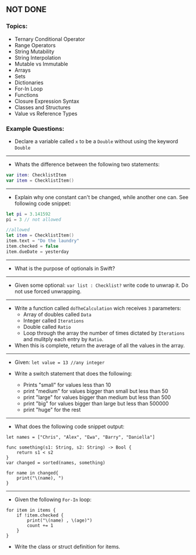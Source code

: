 ## NOT DONE

### Topics:
- Ternary Conditional Operator
- Range Operators
- String Mutability
- String Interpolation
- Mutable vs Immutable
- Arrays
- Sets
- Dictionaries
- For-In Loop
- Functions
- Closure Expression Syntax
- Classes and Structures
- Value vs Reference Types


### Example Questions:

- Declare a variable called `x` to be a `Double` without using the keyword `Double`

----

- Whats the difference between the following two statements:
```swift
var item: ChecklistItem
var item = ChecklistItem()
```

----


- Explain why one constant can't be changed, while another one can. See following code snippet:
```swift
let pi = 3.141592
pi = 3 // not allowed

//allowed
let item = ChecklistItem()
item.text = "Do the laundry"
item.checked = false
item.dueDate = yesterday
```

----

- What is the purpose of optionals in Swift?

----

- Given some optional: `var list : Checklist?` write code to unwrap it. Do not use forced unwrapping.

----

- Write a function called `doTheCalculation` wich receives `3` parameters:
    - Array of doubles called `Data` 
    - Integer called `Iterations` 
    - Double called `Ratio` 
    - Loop through the array the number of times dictated by `Iterations` and mulitply each entry by `Ratio`.
- When this is complete, return the average of all the values in the array.

----

- Given: `let value = 13 //any integer`

- Write a switch statement that does the following:
    - Prints "small" for values less than 10
    - print "medium" for values bigger than small but less than 50
    - print "large" for values bigger than medium but less than 500
    - print "big" for values bigger than large but less than 500000
    - print "huge" for the rest
    
----

- What does the following code snippet output:

```
let names = ["Chris", "Alex", "Ewa", "Barry", "Daniella"]

func something(s1: String, s2: String) -> Bool {
    return s1 < s2
}
var changed = sorted(names, something)

for name in changed{
    print("\(name), ")
}
```

---

- Given the following `For-In` loop:

```
for item in items {
    if !item.checked {
        print("\(name) , \(age)")
        count += 1
    }
}
```

- Write the class or struct definition for items.
